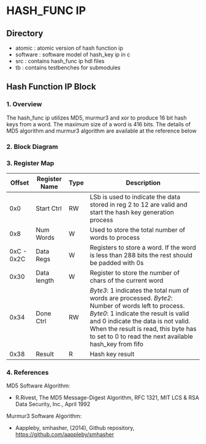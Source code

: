  # HASH_FUNC IP
 
 ## Directory
  * atomic : atomic version of hash function ip
  * software : software model of hash_key ip in c
  * src : contains hash_func ip hdl files
  * tb : contains testbenches for submodules

 ## Hash Function IP Block
 ### 1. Overview
 The hash_func ip utilizes MD5, murmur3 and xor to produce 16 bit hash keys from a word. The maximum size of a word is 416 bits. The details of MD5 algorithm and murmur3 algorithm are available at the reference below
 
 ### 2. Block Diagram


 ### 3. Register Map
 
| Offset | Register Name | Type | Description |
| --- | --- | --- | --- |
| 0x0 | Start Ctrl  | RW | LSb is used to indicate the data stored in reg 2 to 12 are valid and start the hash key generation process |
| 0x8 | Num Words | W | Used to store the total number of words to process |
| 0xC \- 0x2C | Data Regs | W | Registers to store a word. If the word is less than 288 bits the rest should be padded with 0s |
| 0x30 | Data length | W | Register to store the number of chars of the current word |
| 0x34 | Done Ctrl | RW | *Byte3*: 1 indicates the total num of words are processed. *Byte2*: Number of words left to process. *Byte0*: 1 indicate the result is valid and 0 indicate the data is not valid. When the result is read, this byte has to set to 0 to read the next available hash\_key from fifo |
| 0x38 | Result | R | Hash key result |

 ### 4. References
 MD5 Software Algorithm:
  * R.Rivest, The MD5 Message-Digest Algorithm, RFC 1321, MIT LCS & RSA Data Security, Inc., April 1992

Murmur3 Software Algorithm:
  * Aappleby, smhasher, (2014), Github repository, https://github.com/aappleby/smhasher

